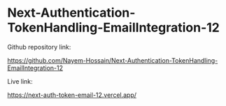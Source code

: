 # Next-Authentication-TokenHandling-EmailIntegration-12

Github repository link:

https://github.com/Nayem-Hossain/Next-Authentication-TokenHandling-EmailIntegration-12

Live link:

https://next-auth-token-email-12.vercel.app/
